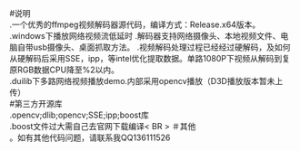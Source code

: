 #说明<br>
.一个优秀的ffmpeg视频解码器源代码，编译方式：Release.x64版本。<br>
.windows下播放网络视频流低延时
.解码器支持网络摄像头、本地视频文件、电脑自带usb摄像头、桌面抓取方法。
.视频解码处理过程已经经过硬解码，及如何从硬解码后采用SSE，ipp，等intel优化提取数据。单路1080P下视频从解码到复原RGB数据CPU降至%2以内。<br>
.duilib下多路网络视频播放demo.内部采用opencv播放（D3D播放版本暂未上传）<br>
#第三方开源库<br>
.opencv;dlib;opencv;SSE;ipp;boost库<br>
.boost文件过大需自己去官网下载编译< BR >
＃其他<br>
。如有其他代码问题，请联系我QQ136111526
